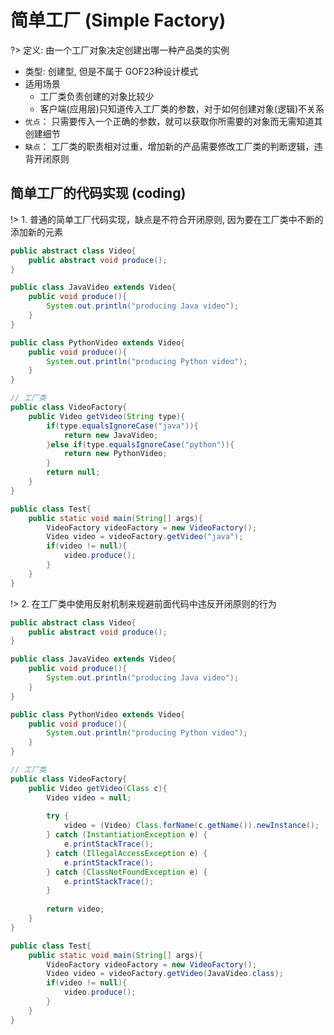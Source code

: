 # 简单工厂 (Simple Factory)

?> 定义: 由一个工厂对象决定创建出哪一种产品类的实例

* 类型: 创建型, 但是不属于 GOF23种设计模式
* 适用场景
    * 工厂类负责创建的对象比较少
    * 客户端(应用层)只知道传入工厂类的参数，对于如何创建对象(逻辑)不关系
* `优点`： 只需要传入一个正确的参数，就可以获取你所需要的对象而无需知道其创建细节
* `缺点`： 工厂类的职责相对过重，增加新的产品需要修改工厂类的判断逻辑，违背开闭原则



## 简单工厂的代码实现 (coding)

!> 1. 普通的简单工厂代码实现，缺点是不符合开闭原则, 因为要在工厂类中不断的添加新的元素

```java
public abstract class Video{
    public abstract void produce();
}

public class JavaVideo extends Video{
	public void produce(){
        System.out.println("producing Java video");
    }
}

public class PythonVideo extends Video{
    public void produce(){
        System.out.println("producing Python video");
    }
}

// 工厂类
public class VideoFactory{
    public Video getVideo(String type){
        if(type.equalsIgnoreCase("java")){
            return new JavaVideo;
        }else if(type.equalsIgnoreCase("python")){
            return new PythonVideo;
        }
        return null;
    }
}

public class Test{
    public static void main(String[] args){
        VideoFactory videoFactory = new VideoFactory();
        Video video = videoFactory.getVideo("java");
        if(video != null){
            video.produce();
        }
    }
}
```



!> 2. 在工厂类中使用反射机制来规避前面代码中违反开闭原则的行为

```java
public abstract class Video{
    public abstract void produce();
}

public class JavaVideo extends Video{
	public void produce(){
        System.out.println("producing Java video");
    }
}

public class PythonVideo extends Video{
    public void produce(){
        System.out.println("producing Python video");
    }
}

// 工厂类
public class VideoFactory{
    public Video getVideo(Class c){
        Video video = null;
        
        try {
            video = (Video) Class.forName(c.getName()).newInstance();
        } catch (InstantiationException e) {
            e.printStackTrace();
        } catch (IllegalAccessException e) {
            e.printStackTrace();
        } catch (ClassNotFoundException e) {
            e.printStackTrace();
        }
        
        return video;
    }
}

public class Test{
    public static void main(String[] args){
        VideoFactory videoFactory = new VideoFactory();
        Video video = videoFactory.getVideo(JavaVideo.class);
        if(video != null){
            video.produce();
        }
    }
}
```

